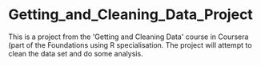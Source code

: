 # Getting_and_Cleaning_Data_Project
This is a project from the 'Getting and Cleaning Data' course in Coursera (part of the Foundations using R specialisation. The project will attempt to clean the data set and do some analysis.
